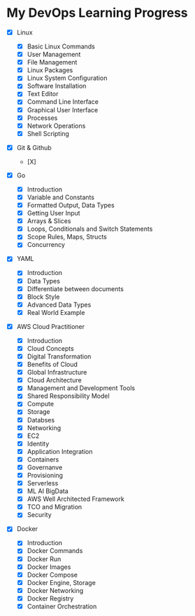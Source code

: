 # My DevOps Learning Progress

- [X] Linux
  - [X] Basic Linux Commands
  - [X] User Management
  - [X] File Management
  - [X] Linux Packages
  - [X] Linux System Configuration
  - [X] Software Installation
  - [X] Text Editor
  - [X] Command Line Interface
  - [X] Graphical User Interface
  - [X] Processes
  - [X] Network Operations
  - [X] Shell Scripting

- [X] Git & Github
  - [X] 

- [X] Go
  - [X] Introduction
  - [X] Variable and Constants
  - [X] Formatted Output, Data Types
  - [X] Getting User Input
  - [X] Arrays & Slices
  - [X] Loops, Conditionals and Switch Statements
  - [X] Scope Rules, Maps, Structs
  - [X] Concurrency

- [X] YAML
  - [X] Introduction
  - [X] Data Types
  - [X] Differentiate between documents
  - [X] Block Style
  - [X] Advanced Data Types
  - [X] Real World Example

- [X] AWS Cloud Practitioner
  - [X] Introduction
  - [X] Cloud Concepts
  - [X] Digital Transformation
  - [X] Benefits of Cloud
  - [X] Global Infrastructure
  - [X] Cloud Architecture
  - [X] Management and Development Tools
  - [X] Shared Responsibility Model
  - [X] Compute
  - [X] Storage
  - [X] Databses
  - [X] Networking
  - [X] EC2
  - [X] Identity
  - [X] Application Integration
  - [X] Containers
  - [X] Governanve
  - [X] Provisioning
  - [X] Serverless
  - [X] ML AI BigData
  - [X] AWS Well Architected Framework
  - [X] TCO and Migration
  - [X] Security

- [X] Docker
  - [X] Introduction
  - [X] Docker Commands
  - [X] Docker Run
  - [X] Docker Images
  - [X] Docker Compose
  - [X] Docker Engine, Storage
  - [X] Docker Networking
  - [X] Docker Registry
  - [X] Container Orchestration
